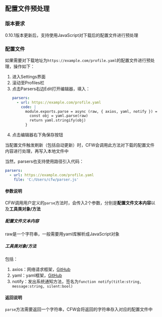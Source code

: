 ## 配置文件预处理

### 版本要求

0.10.1版本更新后，支持使用JavaScript对下载后的配置文件进行预处理

### 配置文件

如果需要对下载地址为``https://example.com/profile.yaml``的配置文件进行预处理，操作如下：

1. 进入Settings界面
2. 滚动至Profiles栏
3. 点击Parsers右边Edit打开编辑器，填入：
    ```yaml
    parsers:
      - url: https://example.com/profile.yaml
        code: |
          module.exports.parse = async (raw, { axios, yaml, notify }) => {
            const obj = yaml.parse(raw)
            return yaml.stringify(obj)
          }
    ```
4. 点击编辑器右下角保存按钮

当配置文件触发刷新（包括自动更新）时，CFW会调用此方法对下载的配置文件内容进行处理，再写入本地文件中

当然，parsers也支持使用路径引入代码：

```yaml
parsers:
  - url: https://example.com/profile.yaml
    file: 'C:/Users/cfw/parser.js'
```


#### 参数说明

CFW调用用户定义的``parse``方法时，会传入2个参数，分别是**配置文件文本内容**以及**工具类对象/方法**

##### 配置文件文本内容
raw是一个字符串，一般需要用yaml库解析成JavaScript对象

##### 工具类对象/方法

包括：
1. axios：网络请求框架，[GitHub](https://github.com/axios/axios)
2. yaml：yaml框架，[GitHub](https://github.com/eemeli/yaml)
3. notify：发出系统通知方法，签名为``function notify(title:string, message:string, silent:bool)``

#### 返回说明

``parse``方法需要返回一个字符串，CFW会将返回的字符串存入对应的配置文件中
